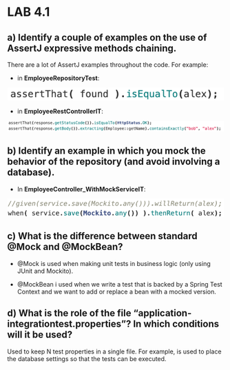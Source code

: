 # LAB 4.1

## a) Identify a couple of examples on the use of AssertJ expressive methods chaining.

There are a lot of AssertJ examples throughout the code. For example:

- in **EmployeeRepositoryTest**:

![](ex1.png)

- in **EmployeeRestControllerIT**:

![](ex2.png)

## b) Identify an example in which you mock the behavior of the repository (and avoid involving a database).

- In **EmployeeController_WithMockServiceIT**:

![](ex1_b.png)

## c) What is the difference between standard @Mock and @MockBean?

- @Mock is used when making unit tests in business logic (only using JUnit and Mockito). 

- @MockBean i used when  we write a test that is backed by a Spring Test Context and we want to add or replace a bean with a mocked version.


## d) What is the role of the file “application-integrationtest.properties”? In which conditions will it be used?

Used to keep N test properties in a single file. For example, is used to place the database settings so that the tests can be executed.




